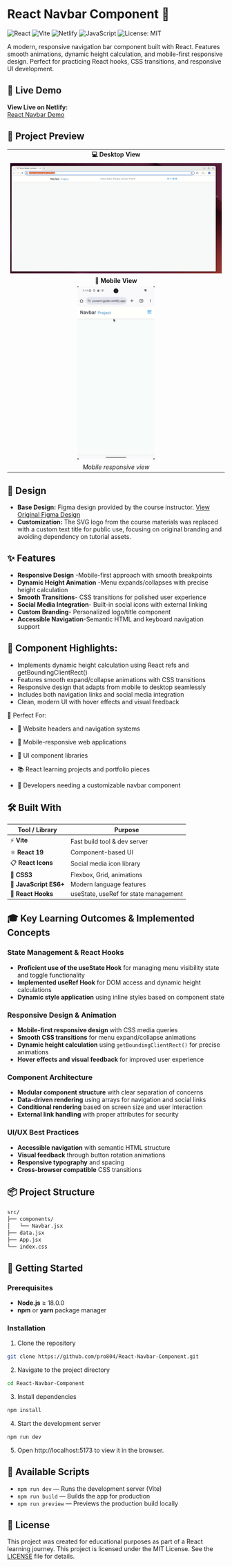 # React Navbar Component 🧭

![React](https://img.shields.io/badge/React-19-blue?logo=react)
![Vite](https://img.shields.io/badge/Vite-Bundler-purple?logo=vite)
![Netlify](https://img.shields.io/badge/Deployed%20on-Netlify-green?logo=netlify)
![JavaScript](https://img.shields.io/badge/JavaScript-ES6+-yellow?logo=javascript)
![License: MIT](https://img.shields.io/badge/License-MIT-blue.svg)

A modern, responsive navigation bar component built with React. Features smooth animations, dynamic height calculation, and mobile-first responsive design. Perfect for practicing React hooks, CSS transitions, and responsive UI development.

## 🚀 Live Demo

**View Live on Netlify:**  
[React Navbar Demo ](https://navbar-component-gpdev.netlify.app/)

## 📸 Project Preview

<table align="center">
  <tr>
    <td align="center"><strong>💻 Desktop View</strong></td>
  </tr>
  <tr>
    <td align="center"><img src="./src/assets/demo/Web.gif" width="100%" alt="Desktop View showing Color Palette Generator"/></td>
  </tr>
  
  <tr>
    <td align="center"><strong>📱 Mobile View</strong></td>
  </tr>
  <tr>
    <td align="center"><img src="./src/assets/demo/Mobile.gif" height="400" alt="Mobile View showing responsive design"/></td>
  </tr>
  <tr>
    <td align="center"><em>Mobile responsive view </em></td>
  </tr>
</table>

## 🎨 Design

- **Base Design:** Figma design provided by the course instructor.
  [View Original Figma Design](https://www.figma.com/file/Se61eLfK50x0JatmdSdLzL/Navbar?node-id=0%3A1&t=iDQ4v9bsLeblAFUK-1)
- **Customization:** The SVG logo from the course materials was replaced with a custom text title for public use, focusing on original branding and avoiding dependency on tutorial assets.

## ✨ Features

- **Responsive Design** -Mobile-first approach with smooth breakpoints
- **Dynamic Height Animation** -Menu expands/collapses with precise height calculation
- **Smooth Transitions**- CSS transitions for polished user experience
- **Social Media Integration**- Built-in social icons with external linking
- **Custom Branding**- Personalized logo/title component
- **Accessible Navigation**-Semantic HTML and keyboard navigation support

## 🎯 Component Highlights:

- Implements dynamic height calculation using React refs and getBoundingClientRect()
- Features smooth expand/collapse animations with CSS transitions
- Responsive design that adapts from mobile to desktop seamlessly
- Includes both navigation links and social media integration
- Clean, modern UI with hover effects and visual feedback

👥 Perfect For:

- 🏢 Website headers and navigation systems

- 📱 Mobile-responsive web applications

- 🎨 UI component libraries

- 📚 React learning projects and portfolio pieces

- 🔧 Developers needing a customizable navbar component

## 🛠️ Built With

| Tool / Library         | Purpose                               |
| ---------------------- | ------------------------------------- |
| ⚡ **Vite**            | Fast build tool & dev server          |
| ⚛️ **React 19**        | Component-based UI                    |
| 📋 **React Icons**     | Social media icon library             |
| 🎨 **CSS3**            | Flexbox, Grid, animations             |
| 📜 **JavaScript ES6+** | Modern language features              |
| 🎯 **React Hooks**     | useState, useRef for state management |

## 🎓 Key Learning Outcomes & Implemented Concepts

### State Management & React Hooks

- **Proficient use of the useState Hook** for managing menu visibility state and toggle functionality
- **Implemented useRef Hook** for DOM access and dynamic height calculations
- **Dynamic style application** using inline styles based on component state

### Responsive Design & Animation

- **Mobile-first responsive design** with CSS media queries
- **Smooth CSS transitions** for menu expand/collapse animations
- **Dynamic height calculation** using `getBoundingClientRect()` for precise animations
- **Hover effects and visual feedback** for improved user experience

### Component Architecture

- **Modular component structure** with clear separation of concerns
- **Data-driven rendering** using arrays for navigation and social links
- **Conditional rendering** based on screen size and user interaction
- **External link handling** with proper attributes for security

### UI/UX Best Practices

- **Accessible navigation** with semantic HTML structure
- **Visual feedback** through button rotation animations
- **Responsive typography** and spacing
- **Cross-browser compatible** CSS transitions

## 📦 Project Structure

```text
src/
├── components/
│   └── Navbar.jsx
├── data.jsx
├── App.jsx
└── index.css
```

## 🚀 Getting Started

### Prerequisites

- **Node.js** ≥ 18.0.0
- **npm** or **yarn** package manager

### Installation

1. Clone the repository

```bash
git clone https://github.com/pro804/React-Navbar-Component.git
```

2. Navigate to the project directory

```bash
cd React-Navbar-Component
```

3. Install dependencies

```bash
npm install
```

4. Start the development server

```bash
npm run dev
```

5. Open http://localhost:5173 to view it in the browser.

## 🔧 Available Scripts

- `npm run dev` — Runs the development server (Vite)
- `npm run build` — Builds the app for production
- `npm run preview` — Previews the production build locally

## 📄 License

This project was created for educational purposes as part of a React learning journey.
This project is licensed under the MIT License.
See the [LICENSE](LICENSE) file for details.
